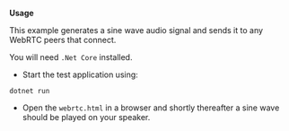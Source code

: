 **Usage**

This example generates a sine wave audio signal and sends it to any WebRTC peers that connect.

You will need `.Net Core` installed.

- Start the test application using:

`dotnet run`

- Open the `webrtc.html` in a browser and shortly thereafter a sine wave should be played on your speaker.
